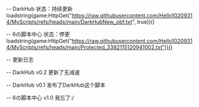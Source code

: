 -- DarkHub  状态：持续更新
loadstring(game:HttpGet("https://raw.githubusercontent.com/Hello10209314/MyScripts/refs/heads/main/DarkHubNew_obf.txt", true))()

-- 6の脚本中心 状态：停更
loadstring(game:HttpGet("https://raw.githubusercontent.com/Hello10209314/MyScripts/refs/heads/main/Protected_3382115120941002.txt"))()

-- 更新日志

-- DarkHub v0.2
更新了无减速

-- DarkHub v0.1
发布了DarkHub这个脚本

-- 6の脚本中心 v1.0
我忘了:/
